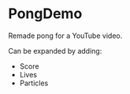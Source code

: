 # PongDemo
Remade pong for a YouTube video.

Can be expanded by adding:
- Score
- Lives
- Particles
